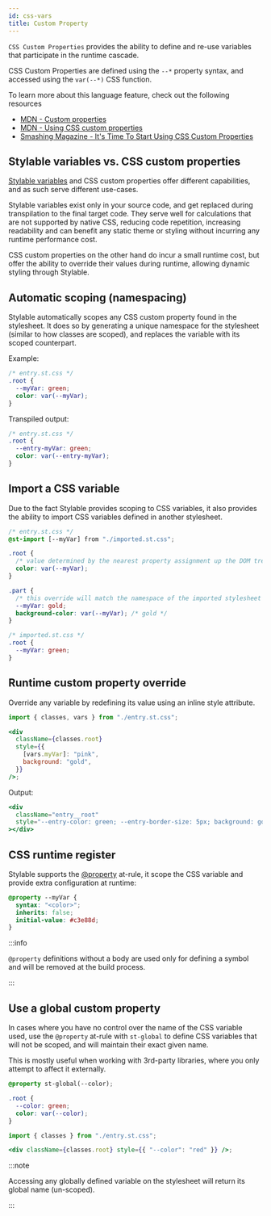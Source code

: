 ```yaml
---
id: css-vars
title: Custom Property
---
```


`CSS Custom Properties` provides the ability to define and re-use variables that participate in the runtime cascade.

CSS Custom Properties are defined using the `--*` property syntax, and accessed using the `var(--*)` CSS function.

To learn more about this language feature, check out the following resources

- [MDN - Custom properties](https://developer.mozilla.org/en-US/docs/Web/CSS/--*)
- [MDN - Using CSS custom properties](https://developer.mozilla.org/en-US/docs/Web/CSS/Using_CSS_variables)
- [Smashing Magazine - It's Time To Start Using CSS Custom Properties](https://www.smashingmagazine.com/2017/04/start-using-css-custom-properties/)

## Stylable variables vs. CSS custom properties

[Stylable variables](./variables.md) and CSS custom properties offer different capabilities, and as such serve different use-cases.

Stylable variables exist only in your source code, and get replaced during transpilation to the final target code. They serve well for calculations that are not supported by native CSS, reducing code repetition, increasing readability and can benefit any static theme or styling without incurring any runtime performance cost.

CSS custom properties on the other hand do incur a small runtime cost, but offer the ability to override their values during runtime, allowing dynamic styling through Stylable.

## Automatic scoping (namespacing)

Stylable automatically scopes any CSS custom property found in the stylesheet. It does so by generating a unique namespace for the stylesheet (similar to how classes are scoped), and replaces the variable with its scoped counterpart.

Example:

```css
/* entry.st.css */
.root {
  --myVar: green;
  color: var(--myVar);
}
```

Transpiled output:

```css
/* entry.st.css */
.root {
  --entry-myVar: green;
  color: var(--entry-myVar);
}
```

## Import a CSS variable

Due to the fact Stylable provides scoping to CSS variables, it also provides the ability to import CSS variables defined in another stylesheet.

```css
/* entry.st.css */
@st-import [--myVar] from "./imported.st.css";

.root {
  /* value determined by the nearest property assignment up the DOM tree */
  color: var(--myVar);
}

.part {
  /* this override will match the namespace of the imported stylesheet */
  --myVar: gold;
  background-color: var(--myVar); /* gold */
}
```

```css
/* imported.st.css */
.root {
  --myVar: green;
}
```

## Runtime custom property override

Override any variable by redefining its value using an inline style attribute.

```jsx
import { classes, vars } from "./entry.st.css";

<div
  className={classes.root}
  style={{
    [vars.myVar]: "pink",
    background: "gold",
  }}
/>;
```

Output:

```jsx
<div
  className="entry__root"
  style="--entry-color: green; --entry-border-size: 5px; background: gold;"
></div>
```

## CSS runtime register

Stylable supports the [@property](https://developer.mozilla.org/en-US/docs/Web/CSS/@property) at-rule, it scope the CSS variable and provide extra configuration at runtime:

```css
@property --myVar {
  syntax: "<color>";
  inherits: false;
  initial-value: #c3e88d;
}
```

:::info

`@property` definitions without a body are used only for defining a symbol and will be removed at the build process.

:::

## Use a global custom property

In cases where you have no control over the name of the CSS variable used, use the `@property` at-rule with `st-global` to define CSS variables that will not be scoped, and will maintain their exact given name.

This is mostly useful when working with 3rd-party libraries, where you only attempt to affect it externally.

```css
@property st-global(--color);

.root {
  --color: green;
  color: var(--color);
}
```

```jsx
import { classes } from "./entry.st.css";

<div className={classes.root} style={{ "--color": "red" }} />;
```

:::note

Accessing any globally defined variable on the stylesheet will return its global name (un-scoped).

:::
